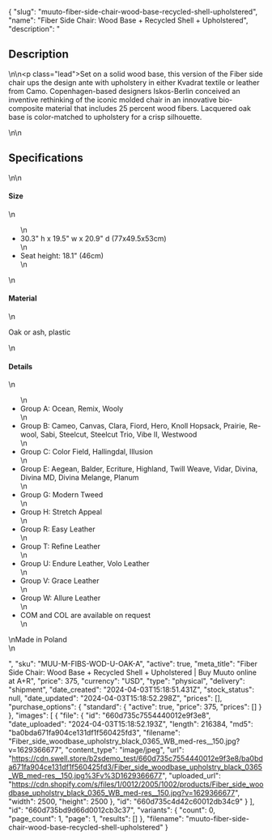 {
  "slug": "muuto-fiber-side-chair-wood-base-recycled-shell-upholstered",
  "name": "Fiber Side Chair: Wood Base + Recycled Shell + Upholstered",
  "description": "<h2>Description</h2>\n<!-- split -->\n<p class=\"lead\">Set on a solid wood base, this version of the Fiber side chair ups the design ante with upholstery in either Kvadrat textile or leather from Camo. Copenhagen-based designers Iskos-Berlin conceived an inventive rethinking of the iconic molded chair in an innovative bio-composite material that includes 25 percent wood fibers. Lacquered oak base is color-matched to upholstery for a crisp silhouette.</p>\n<!-- split -->\n<h2>Specifications</h2>\n<!-- split -->\n<h4>Size</h4>\n<ul>\n<li>30.3\" h x 19.5\" w x 20.9\" d (77x49.5x53cm)</li>\n<li>Seat height: 18.1\" (46cm)</li>\n</ul>\n<h4>Material</h4>\n<p>Oak or ash, plastic</p>\n<h4>Details</h4>\n<ul>\n<li>Group A: Ocean, Remix, Wooly</li>\n<li>Group B: Cameo, Canvas, Clara, Fiord, Hero, Knoll Hopsack, Prairie, Re-wool, Sabi, Steelcut, Steelcut Trio, Vibe II, Westwood</li>\n<li>Group C: Color Field, Hallingdal, Illusion</li>\n<li>Group E: Aegean, Balder, Ecriture, Highland, Twill Weave, Vidar, Divina, Divina MD, Divina Melange, Planum</li>\n<li>Group G: Modern Tweed</li>\n<li>Group H: Stretch Appeal</li>\n<li>Group R: Easy Leather</li>\n<li>Group T: Refine Leather</li>\n<li>Group U: Endure Leather, Volo Leather</li>\n<li>Group V: Grace Leather</li>\n<li>Group W: Allure Leather</li>\n<li>COM and COL are available on request</li>\n</ul>\nMade in Poland<br>\n<ul></ul>",
  "sku": "MUU-M-FIBS-WOD-U-OAK-A",
  "active": true,
  "meta_title": "Fiber Side Chair: Wood Base + Recycled Shell + Upholstered | Buy Muuto online at A+R",
  "price": 375,
  "currency": "USD",
  "type": "physical",
  "delivery": "shipment",
  "date_created": "2024-04-03T15:18:51.431Z",
  "stock_status": null,
  "date_updated": "2024-04-03T15:18:52.298Z",
  "prices": [],
  "purchase_options": {
    "standard": {
      "active": true,
      "price": 375,
      "prices": []
    }
  },
  "images": [
    {
      "file": {
        "id": "660d735c7554440012e9f3e8",
        "date_uploaded": "2024-04-03T15:18:52.193Z",
        "length": 216384,
        "md5": "ba0bda671fa904ce131df1f560425fd3",
        "filename": "Fiber_side_woodbase_upholstry_black_0365_WB_med-res__150.jpg?v=1629366677",
        "content_type": "image/jpeg",
        "url": "https://cdn.swell.store/b2sdemo_test/660d735c7554440012e9f3e8/ba0bda671fa904ce131df1f560425fd3/Fiber_side_woodbase_upholstry_black_0365_WB_med-res__150.jpg%3Fv%3D1629366677",
        "uploaded_url": "https://cdn.shopify.com/s/files/1/0012/2005/1002/products/Fiber_side_woodbase_upholstry_black_0365_WB_med-res__150.jpg?v=1629366677",
        "width": 2500,
        "height": 2500
      },
      "id": "660d735c4d42c60012db34c9"
    }
  ],
  "id": "660d735bd9d66d0012cb3c37",
  "variants": {
    "count": 0,
    "page_count": 1,
    "page": 1,
    "results": []
  },
  "filename": "muuto-fiber-side-chair-wood-base-recycled-shell-upholstered"
}